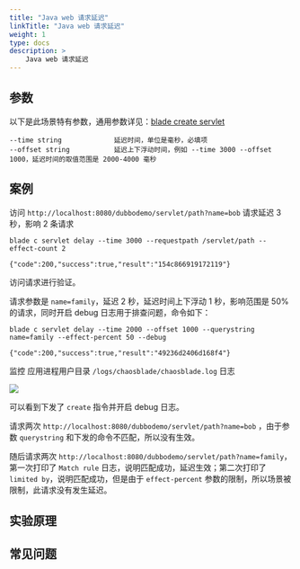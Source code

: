 ```yaml
---
title: "Java web 请求延迟"
linkTitle: "Java web 请求延迟"
weight: 1
type: docs
description: > 
    Java web 请求延迟
---
```

## 参数

以下是此场景特有参数，通用参数详见：[blade create servlet](../)

```text
--time string             延迟时间，单位是毫秒，必填项
--offset string           延迟上下浮动时间，例如 --time 3000 --offset 1000，延迟时间的取值范围是 2000-4000 毫秒
```

## 案例

访问 `http://localhost:8080/dubbodemo/servlet/path?name=bob` 请求延迟 3 秒，影响 2 条请求

```shell
blade c servlet delay --time 3000 --requestpath /servlet/path --effect-count 2

{"code":200,"success":true,"result":"154c866919172119"}
```

访问请求进行验证。

请求参数是 `name=family`，延迟 2 秒，延迟时间上下浮动 1 秒，影响范围是 50% 的请求，同时开启 debug 日志用于排查问题，命令如下：

```shell
blade c servlet delay --time 2000 --offset 1000 --querystring name=family --effect-percent 50 --debug

{"code":200,"success":true,"result":"49236d2406d168f4"}
```

监控 应用进程用户目录 `/logs/chaosblade/chaosblade.log` 日志

![](https://github.com/chaosblade-io/chaosblade-help-doc/blob/master/zh-CN/v0.6.0/media/15758962690342/15759492777798.jpg?raw=true)

可以看到下发了 `create` 指令并开启 debug 日志。

请求两次 `http://localhost:8080/dubbodemo/servlet/path?name=bob` ，由于参数 `querystring` 和下发的命令不匹配，所以没有生效。

随后请求两次 `http://localhost:8080/dubbodemo/servlet/path?name=family`，第一次打印了 `Match rule` 日志，说明匹配成功，延迟生效；第二次打印了 `limited by`，说明匹配成功，但是由于 `effect-percent` 参数的限制，所以场景被限制，此请求没有发生延迟。

## 实验原理

## 常见问题
